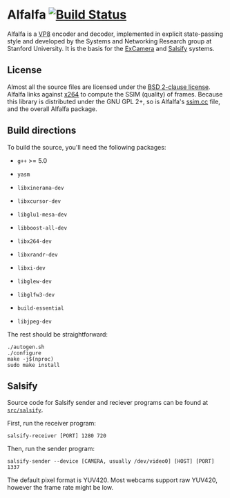 # Alfalfa [![Build Status](https://travis-ci.org/excamera/alfalfa.svg?branch=master)](https://travis-ci.org/excamera/alfalfa)

Alfalfa is a [VP8](https://en.wikipedia.org/wiki/VP8) encoder and
decoder, implemented in explicit state-passing style and developed by
the Systems and Networking Research group at Stanford University. It
is the basis for the
[ExCamera](https://www.usenix.org/conference/nsdi17/technical-sessions/presentation/fouladi)
and [Salsify](https://snr.stanford.edu/salsify) systems.

## License

Almost all the source files are licensed under the [BSD 2-clause
license](https://opensource.org/licenses/bsd-license.php). Alfalfa
links against [x264](https://www.videolan.org/developers/x264.html) to
compute the SSIM (quality) of frames. Because this library is
distributed under the GNU GPL 2+, so is Alfalfa's
[ssim.cc](https://github.com/excamera/alfalfa/blob/master/src/util/ssim.cc)
file, and the overall Alfalfa package.

## Build directions

To build the source, you'll need the following packages:

* `g++` >= 5.0
* `yasm`
* `libxinerama-dev`
* `libxcursor-dev`
* `libglu1-mesa-dev`
* `libboost-all-dev`
* `libx264-dev`
* `libxrandr-dev`
* `libxi-dev`
* `libglew-dev`
* `libglfw3-dev`

* `build-essential`
* `libjpeg-dev`

The rest should be straightforward:

```
./autogen.sh
./configure
make -j$(nproc)
sudo make install
```

## Salsify

Source code for Salsify sender and reciever programs can be found at [`src/salsify`](https://github.com/excamera/alfalfa/tree/master/src/salsify).

First, run the receiver program:

```
salsify-receiver [PORT] 1280 720
```

Then, run the sender program:

```
salsify-sender --device [CAMERA, usually /dev/video0] [HOST] [PORT] 1337
```

The default pixel format is YUV420. Most webcams support raw YUV420, however the frame rate might be low.
